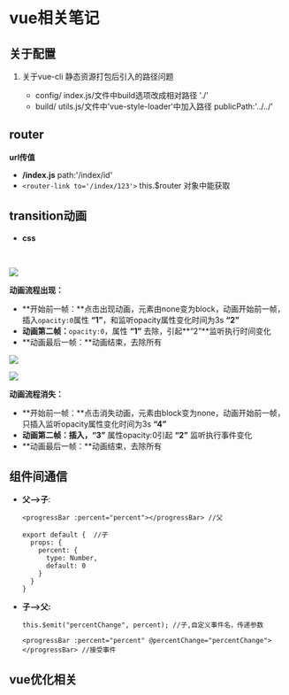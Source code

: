 # vue相关笔记

## 关于配置

1. 关于vue-cli 静态资源打包后引入的路径问题

   - config/ index.js/文件中build选项改成相对路径 './'
   - build/ utils.js/文件中'vue-style-loader'中加入路径 publicPath:'../../'​


## router

**url传值**

- **/index.js** path:'/index/id'
- `<router-link to='/index/123'>`  this.$router 对象中能获取


## transition动画

- **css**

  ​

![](/Users/wangwenjian/Desktop/学习/学习笔记/Typora/Web-learning-notes/assets/vue动画.png)



**动画流程出现：**

- **开始前一帧：**点击出现动画，元素由none变为block，动画开始前一帧，插入`opacity:0`属性 **“1”**，和监听opacity属性变化时间为3s **“2”**
- **动画第二帧：**`opacity:0`，属性 **“1”** 去除，引起**“2”**监听执行时间变化
- **动画最后一帧：**动画结束，去除所有

![](/Users/wangwenjian/Desktop/学习/学习笔记/Typora/Web-learning-notes/assets/vue动画原理1.png)

![](/Users/wangwenjian/Desktop/学习/学习笔记/Typora/Web-learning-notes/assets/vue动画原理2.png)

**动画流程消失：**

- **开始前一帧：**点击消失动画，元素由block变为none，动画开始前一帧，只插入监听opacity属性变化时间为3s **“4”**
- **动画第二帧：**插入，**“3”** 属性opacity:0引起 **“2”** 监听执行事件变化
- **动画最后一帧：**动画结束，去除所有

## 组件间通信

- **父—>子**:

  ```vue
  <progressBar :percent="percent"></progressBar> //父
  
  export default {	//子
    props: {
      percent: {
        type: Number,
        default: 0
      }
    }
  }
  ```

- **子—>父:** 

  ```vue
  this.$emit("percentChange", percent); //子,自定义事件名，传递参数
  
  <progressBar :percent="percent" @percentChange="percentChange"></progressBar> //接受事件
  ```

## vue优化相关

